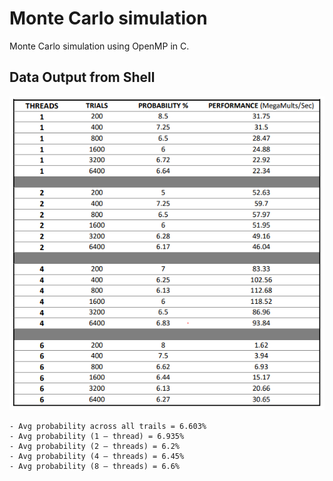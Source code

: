 # Monte Carlo simulation
Monte Carlo simulation using OpenMP in C.

## Data Output from Shell
![Screenshot](./data_output.PNG)

    - Avg probability across all trails = 6.603%
    - Avg probability (1 – thread) = 6.935%
    - Avg probability (2 – threads) = 6.2%
    - Avg probability (4 – threads) = 6.45%
    - Avg probability (8 – threads) = 6.6%